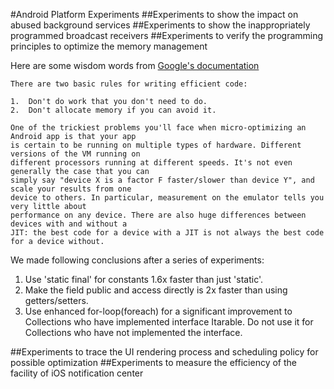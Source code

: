 #Android Platform Experiments
##Experiments to show the impact on abused background services
##Experiments to show the inappropriately programmed broadcast receivers
##Experiments to verify the programming principles to optimize the memory management

Here are some wisdom words from [Google's documentation](http://developer.android.com/training/articles/perf-tips.html)

	There are two basic rules for writing efficient code:

	1.	Don't do work that you don't need to do.
	2.	Don't allocate memory if you can avoid it.

	One of the trickiest problems you'll face when micro-optimizing an Android app is that your app 
	is certain to be running on multiple types of hardware. Different versions of the VM running on 
	different processors running at different speeds. It's not even generally the case that you can 
	simply say "device X is a factor F faster/slower than device Y", and scale your results from one 
	device to others. In particular, measurement on the emulator tells you very little about 
	performance on any device. There are also huge differences between devices with and without a 
	JIT: the best code for a device with a JIT is not always the best code for a device without.

We made following conclusions after a series of experiments:

1.	Use 'static final' for constants 1.6x faster than just 'static'.
2.	Make the field public and access directly is 2x faster than using getters/setters.
3.	Use enhanced for-loop(foreach) for a significant improvement to Collections who have implemented interface Itarable. Do not use it for Collections who have not implemented the interface.

##Experiments to trace the UI rendering process and scheduling policy for possible optimization
##Experiments to measure the efficiency of the facility of iOS notification center
